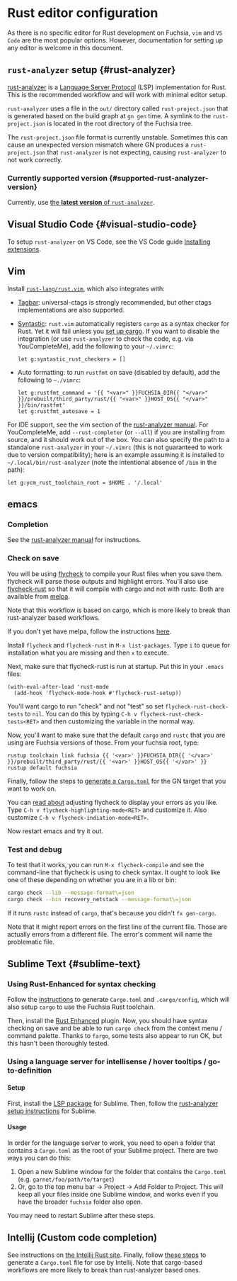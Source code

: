 # Rust editor configuration

As there is no specific editor for Rust development on Fuchsia, `vim` and `VS Code` are the
most popular options. However, documentation for setting up any editor is welcome in this document.

## `rust-analyzer` setup {#rust-analyzer}

[rust-analyzer](https://rust-analyzer.github.io/) is a [Language Server Protocol](https://microsoft.github.io/language-server-protocol/) (LSP)
implementation for Rust. This is the recommended workflow and will work with minimal editor setup.

`rust-analyzer` uses a file in the `out/` directory called `rust-project.json` that is
generated based on the build graph at `gn gen` time. A symlink to the `rust-project.json` is located
in the root directory of the Fuchsia tree.

The `rust-project.json` file format is currently unstable. Sometimes this can cause an
unexpected version mismatch where GN produces a `rust-project.json` that `rust-analyzer` is
not expecting, causing `rust-analyzer` to not work correctly.

### Currently supported version {#supported-rust-analyzer-version}

Currently, use [the **latest version** of `rust-analyzer`][rust-analyzer-latest].

## Visual Studio Code {#visual-studio-code}

To setup `rust-analyzer` on VS Code, see the VS Code guide [Installing extensions][vscode-extension-guide].

## Vim

Install [`rust-lang/rust.vim`](https://github.com/rust-lang/rust.vim), which also integrates with:

*   [Tagbar](https://github.com/preservim/tagbar): universal-ctags is strongly recommended, but
    other ctags implementations are also supported.

*   [Syntastic](https://github.com/vim-syntastic/syntastic): `rust.vim` automatically registers
    `cargo` as a syntax checker for Rust. Yet it will fail unless you [set up cargo][cargo-setup].
    If you want to disable the integration (or use `rust-analyzer` to check the code, e.g. via
    YouCompleteMe), add the following to your `~/.vimrc`:

    ```
    let g:syntastic_rust_checkers = []
    ```

*   Auto formatting: to run `rustfmt` on save (disabled by default), add the following to `~./vimrc`:

    ```
    let g:rustfmt_command = '{{ "<var>" }}FUCHSIA_DIR{{ "</var>" }}/prebuilt/third_party/rust/{{ "<var>" }}HOST_OS{{ "</var>" }}/bin/rustfmt'
    let g:rustfmt_autosave = 1
    ```

For IDE support, see the vim section of the [rust-analyzer
manual](https://rust-analyzer.github.io/manual.html#vimneovim). For YouCompleteMe, add
`--rust-completer` (or `--all`) if you are installing from source, and it should work out of the
box. You can also specify the path to a standalone `rust-analyzer` in your `~/.vimrc` (this is not
guaranteed to work due to version compatibility); here is an example assuming it is installed to
`~/.local/bin/rust-analyzer` (note the intentional absence of `/bin` in the path):

```
let g:ycm_rust_toolchain_root = $HOME . '/.local'
```

## emacs

### Completion

See the [rust-analyzer manual](https://rust-analyzer.github.io/manual.html#emacs) for instructions.

### Check on save

You will be using [flycheck](https://www.flycheck.org/en/latest/) to compile
your Rust files when you save them.  flycheck will parse those outputs and
highlight errors.  You'll also use
[flycheck-rust](https://github.com/flycheck/flycheck-rust) so that it will
compile with cargo and not with rustc.  Both are available from
[melpa](https://melpa.org/#/).

Note that this workflow is based on cargo, which is more likely to break than
rust-analyzer based workflows.

If you don't yet have melpa, follow the instructions
[here](https://melpa.org/#/getting-started).

Install `flycheck` and `flycheck-rust` in `M-x list-packages`.  Type `i`
to queue for installation what you are missing and then `x` to execute.

Next, make sure that flycheck-rust is run at startup.  Put this in your `.emacs` files:

```elisp
(with-eval-after-load 'rust-mode
  (add-hook 'flycheck-mode-hook #'flycheck-rust-setup))
```

You'll want cargo to run "check" and not "test" so set
`flycheck-rust-check-tests` to `nil`.  You can do this by typing `C-h v
flycheck-rust-check-tests<RET>` and then customizing the variable in the normal
way.

Now, you'll want to make sure that the default `cargo` and `rustc` that you are
using are Fuchsia versions of those.  From your fuchsia root, type:

```posix-terminal
rustup toolchain link fuchsia {{ '<var>' }}FUCHSIA_DIR{{ '</var>' }}/prebuilt/third_party/rust/{{ '<var>' }}HOST_OS{{ '</var>' }}
rustup default fuchsia
```

Finally, follow the steps to [generate a `Cargo.toml`][cargo-toml-gen] for the GN target that you
want to work on.

You can [read about](http://www.flycheck.org/en/latest/user/error-reports.html)
adjusting flycheck to display your errors as you like.  Type `C-h v
flycheck-highlighting-mode<RET>` and customize it.  Also customize `C-h v
flycheck-indiation-mode<RET>`.

Now restart emacs and try it out.

### Test and debug

To test that it works, you can run `M-x flycheck-compile` and see the
command-line that flycheck is using to check syntax.  It ought to look like one
of these depending on whether you are in a lib or bin:

```sh
cargo check --lib --message-format\=json
cargo check --bin recovery_netstack --message-format\=json
```

If it runs `rustc` instead of `cargo`, that's because you didn't `fx gen-cargo`.

Note that it might report errors on the first line of the current file.  Those are
actually errors from a different file.  The error's comment will name the
problematic file.

## Sublime Text {#sublime-text}

### Using Rust-Enhanced for syntax checking

Follow the [instructions][cargo-setup] to generate `Cargo.toml` and `.cargo/config`, which will also
setup `cargo` to use the Fuchsia Rust toolchain.

Then, install the [Rust Enhanced](https://packagecontrol.io/packages/Rust%20Enhanced) plugin.
Now, you should have syntax checking on save and be able to run `cargo check` from the
context menu / command palette. Thanks to `fargo`, some tests also appear to run OK, but this
hasn't been thoroughly tested.

### Using a language server for intellisense / hover tooltips / go-to-definition

#### Setup

First, install the [LSP package](https://github.com/sublimelsp/LSP) for Sublime. Then,
follow  the [rust-analyzer setup instructions](https://rust-analyzer.github.io/manual.html#sublime-text-3)
for Sublime.

#### Usage

In order for the language server to work, you need to open a folder that contains a `Cargo.toml`
as the root of your Sublime project. There are two ways you can do this:

1. Open a new Sublime window for the folder that contains the `Cargo.toml` (e.g.
`garnet/foo/path/to/target`)
2. Or, go to the top menu bar -> Project -> Add Folder to Project. This will keep all your files
inside one Sublime window, and works even if you have the broader `fuchsia` folder also open.

You may need to restart Sublime after these steps.

## Intellij (Custom code completion)

See instructions on [the Intellij Rust site](https://intellij-rust.github.io/).
Finally, follow [these steps][cargo-toml-gen] to generate a `Cargo.toml` file for use by Intellij.
Note that cargo-based workflows are more likely to break than rust-analyzer based ones.

[rust-analyzer-latest]: https://github.com/rust-analyzer/rust-analyzer/releases
[vscode-extension-guide]: /docs/development/editors/vscode/extensions.md#rust-analyzer
[vscode-download]: https://code.visualstudio.com/Download
[vscode-update]:  https://vscode-docs.readthedocs.io/en/stable/supporting/howtoupdate/
[vscode-disable-telemetry]: https://code.visualstudio.com/docs/getstarted/telemetry#_disable-telemetry-reporting
[vscode-rust-analyzer]: https://marketplace.visualstudio.com/items?itemName=matklad.rust-analyzer
[vscode-downgrade]: https://code.visualstudio.com/updates/v1_30#_install-previous-versions
[cargo-setup]: /docs/development/languages/rust/cargo.md
[cargo-toml-gen]: /docs/development/languages/rust/cargo.md#cargo-toml-gen
